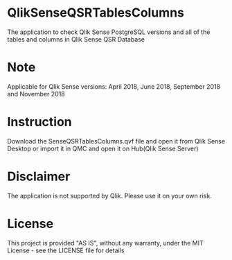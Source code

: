 # QlikSenseQSRTablesColumns
The application to check Qlik Sense PostgreSQL versions and all of the tables and columns in Qlik Sense QSR Database

# Note
Applicable for Qlik Sense versions: April 2018, June 2018, September 2018 and November 2018

# Instruction
Download the SenseQSRTablesColumns.qvf file and open it from Qlik Sense Desktop or import it in QMC and open it on Hub(Qlik Sense Server)

# Disclaimer
The application is not supported by Qlik. Please use it on your own risk. 

# License
This project is provided "AS IS", without any warranty, under the MIT License - see the LICENSE file for details
